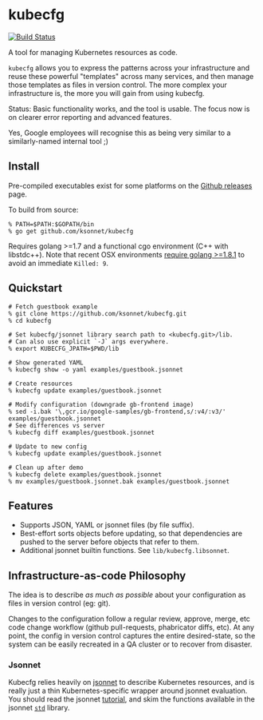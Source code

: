 # kubecfg

[![Build Status](https://travis-ci.org/ksonnet/kubecfg.svg?branch=master)](https://travis-ci.org/ksonnet/kubecfg)

A tool for managing Kubernetes resources as code.

`kubecfg` allows you to express the patterns across your
infrastructure and reuse these powerful "templates" across many
services, and then manage those templates as files in version control.
The more complex your infrastructure is, the more you will gain from
using kubecfg.

Status: Basic functionality works, and the tool is usable.  The focus
now is on clearer error reporting and advanced features.

Yes, Google employees will recognise this as being very similar to a
similarly-named internal tool ;)

## Install

Pre-compiled executables exist for some platforms on
the [Github releases](https://github.com/ksonnet/kubecfg/releases)
page.

To build from source:

```console
% PATH=$PATH:$GOPATH/bin
% go get github.com/ksonnet/kubecfg
```

Requires golang >=1.7 and a functional cgo environment (C++ with libstdc++).
Note that recent OSX environments
[require golang >=1.8.1](https://github.com/golang/go/issues/19734) to
avoid an immediate `Killed: 9`.

## Quickstart

```console
# Fetch guestbook example
% git clone https://github.com/ksonnet/kubecfg.git
% cd kubecfg

# Set kubecfg/jsonnet library search path to <kubecfg.git>/lib.
# Can also use explicit `-J` args everywhere.
% export KUBECFG_JPATH=$PWD/lib

# Show generated YAML
% kubecfg show -o yaml examples/guestbook.jsonnet

# Create resources
% kubecfg update examples/guestbook.jsonnet

# Modify configuration (downgrade gb-frontend image)
% sed -i.bak '\,gcr.io/google-samples/gb-frontend,s/:v4/:v3/' examples/guestbook.jsonnet
# See differences vs server
% kubecfg diff examples/guestbook.jsonnet

# Update to new config
% kubecfg update examples/guestbook.jsonnet

# Clean up after demo
% kubecfg delete examples/guestbook.jsonnet
% mv examples/guestbook.jsonnet.bak examples/guestbook.jsonnet
```

## Features

- Supports JSON, YAML or jsonnet files (by file suffix).
- Best-effort sorts objects before updating, so that dependencies are
  pushed to the server before objects that refer to them.
- Additional jsonnet builtin functions. See `lib/kubecfg.libsonnet`.

## Infrastructure-as-code Philosophy

The idea is to describe *as much as possible* about your configuration
as files in version control (eg: git).

Changes to the configuration follow a regular review, approve, merge,
etc code change workflow (github pull-requests, phabricator diffs,
etc).  At any point, the config in version control captures the entire
desired-state, so the system can be easily recreated in a QA cluster
or to recover from disaster.

### Jsonnet

Kubecfg relies heavily on [jsonnet](http://jsonnet.org/) to describe
Kubernetes resources, and is really just a thin Kubernetes-specific
wrapper around jsonnet evaluation.  You should read the jsonnet
[tutorial](http://jsonnet.org/docs/tutorial.html), and skim the functions available in the jsonnet [`std`](http://jsonnet.org/docs/stdlib.html)
library.
